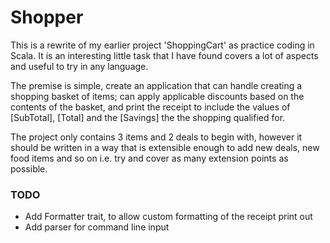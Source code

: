 # Shopper
This is a rewrite of my earlier project 'ShoppingCart' as practice coding in Scala. It is an interesting little task that I have found covers a lot of aspects and useful to try in any language.

The premise is simple, create an application that can handle creating a shopping basket of items; can apply applicable discounts based on the contents of the basket, and print the receipt to include the values of [SubTotal], [Total] and the [Savings] the the shopping qualified for.

The project only contains 3 items and 2 deals to begin with, however it should be written in a way that is extensible enough to add new deals, new food items and so on i.e. try and cover as many extension points as possible.

### TODO
* Add Formatter trait, to allow custom formatting of the receipt print out
* Add parser for command line input